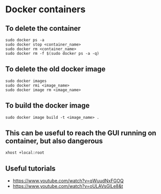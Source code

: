 # Docker containers

## To delete the container
```
sudo docker ps -a
sudo docker stop <container_name>
sudo docker rm <container_name>
sudo docker rm -f $(sudo docker ps -a -q)
```
## To delete the old docker image
```
sudo docker images
sudo docker rmi <image_name>
sudo docker image rm <image_name>
```
## To build the docker image
```
sudo docker image build -t <image_name> .
```
## This can be useful to reach the GUI running on container, but also dangerous
```
xhost +local:root
```
## Useful tutorials

- https://www.youtube.com/watch?v=qWuudNxFGOQ
- https://www.youtube.com/watch?v=oULAVsGlLe8&t